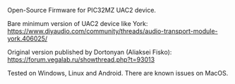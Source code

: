 Open-Source Firmware for PIC32MZ UAC2 device.

Bare minimum version of UAC2 device like York:
https://www.diyaudio.com/community/threads/audio-transport-module-york.406025/

Original version published by Dortonyan (Aliaksei Fisko):
https://forum.vegalab.ru/showthread.php?t=93013

Tested on Windows, Linux and Android.
There are known issues on MacOS.
